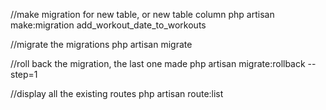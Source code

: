 //make migration for new table, or new table column 
php artisan make:migration add_workout_date_to_workouts

//migrate the migrations
php artisan migrate

//roll back the migration, the last one made
php artisan migrate:rollback --step=1

//display all the existing routes
php artisan route:list